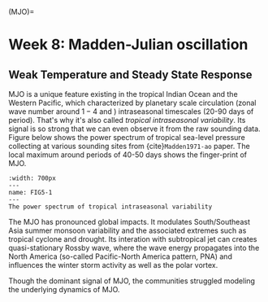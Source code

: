 (MJO)=
# Week 8: Madden-Julian oscillation
## Weak Temperature and Steady State Response 


MJO is a unique feature existing in the tropical Indian Ocean and the Western Pacific, which characterized by planetary scale circulation (zonal wave number around $1-4$ and ) intraseasonal timescales (20-90 days of period). That's why it's also called _tropical intraseasonal variability_. Its signal is so strong that we can even observe it from the raw sounding data. Figure below shows the power spectrum of tropical sea-level pressure collecting at various sounding sites from {cite}`Madden1971-ao` paper. The local maximum around periods of 40-50 days shows the finger-print of MJO. 


```{figure} ../tropical-dynamics-figures/MJO_power_spectrum.png
:width: 700px
---
name: FIG5-1
---
The power spectrum of tropical intraseasonal variability
```

The MJO has pronounced global impacts. It modulates South/Southeast Asia summer monsoon variability and the associated extremes such as tropical cyclone and drought. Its interation with subtropical jet can creates quasi-stationary Rossby wave, where the wave energy propagates into the North America (so-called Pacific-North America pattern, PNA) and influences the winter storm activity as well as the polar vortex.  

Though the dominant signal of MJO, the communities struggled modeling the underlying dynamics of MJO. 





```{bibliography}
```

